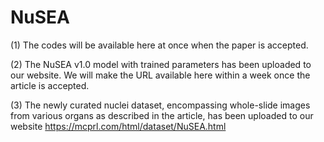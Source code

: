 # NuSEA
(1) The codes will be available here at once when the paper is accepted.

(2) The NuSEA v1.0 model with trained parameters has been uploaded to our website. We will make the URL available here within a week once the article is accepted.

(3) The newly curated nuclei dataset, encompassing whole-slide images from various organs as described in the article, has been uploaded to our website https://mcprl.com/html/dataset/NuSEA.html
